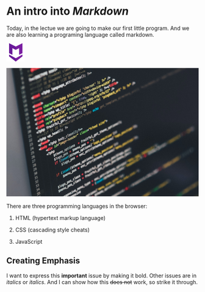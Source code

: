# An intro into *Markdown*

Today, in the lectue we are going to make our first little program. And we are also learning a programing language called markdown.

![alt text](https://github.com/adam-p/markdown-here/raw/master/src/common/images/icon48.png "Logo Title Text 1")

![coding picture](coding.jpg)

There are three programming languages in the browser:

1. HTML (hypertext markup language)

1. CSS (cascading style cheats)

1. JavaScript


## Creating Emphasis

I want to express this **important** issue by making it bold. Other issues are in *italics* or _italics_. And I can show how this ~~does not~~ work, so strike it through.
